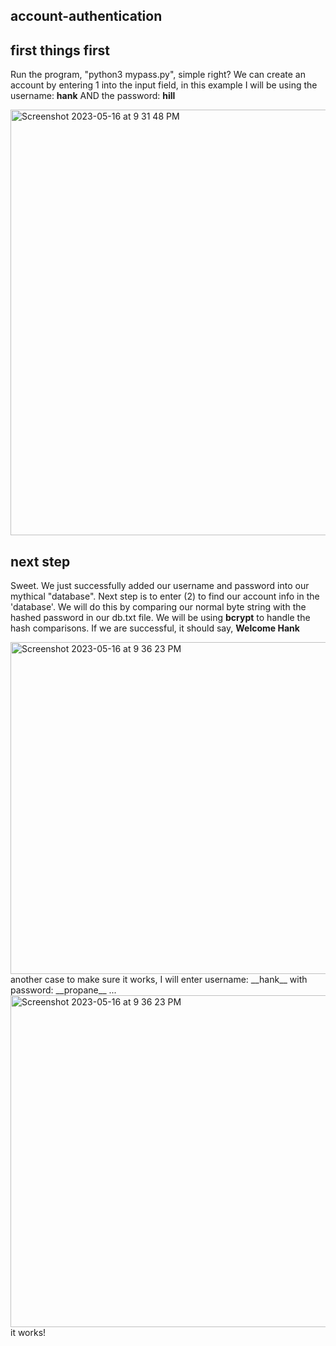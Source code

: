 ## account-authentication
## first things first
Run the program, "python3 mypass.py", simple right?
We can create an account by entering 1 into the input field, in this example I will be using the username: __hank__ AND the password: __hill__ 

<img width="681" alt="Screenshot 2023-05-16 at 9 31 48 PM" src="https://github.com/katstews/account-authentication/assets/112781868/355a71ed-1d00-4bfc-b3fe-074d13265f06">

## next step 
Sweet. We just successfully added our username and password into our mythical "database". Next step is to enter (2) to find our account info in the 'database'. We will do this by comparing our normal byte string with the hashed password in our db.txt file. We will be using __bcrypt__ to handle the hash comparisons. If we are successful, it should say, __Welcome Hank__ 

<img width="531" alt="Screenshot 2023-05-16 at 9 36 23 PM" src="https://github.com/katstews/account-authentication/assets/112781868/ca561a2e-4fe9-474b-a0e3-9ecc35f2ad7b">
<br> 
another case to make sure it works, I will enter username: __hank__ with password: __propane__ ... 
<img width="531" alt="Screenshot 2023-05-16 at 9 36 23 PM" src="https://github.com/katstews/account-authentication/assets/112781868/72bf0de7-5335-4173-8265-22c0f8a39703">
it works! 
